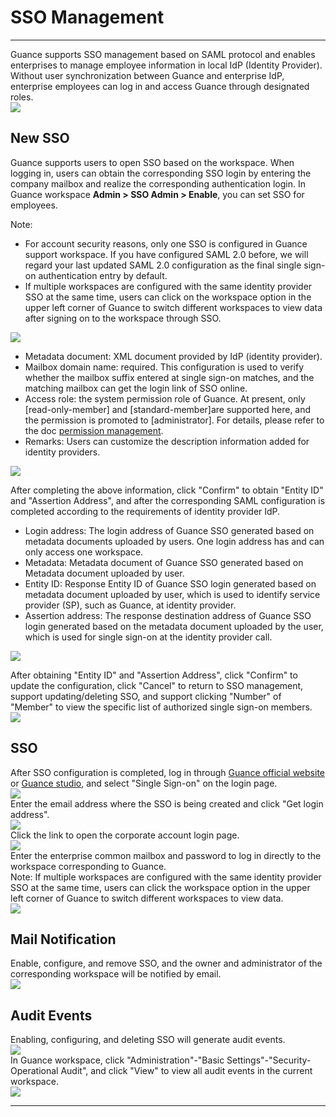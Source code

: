 # SSO Management
---

Guance supports SSO management based on SAML protocol and enables enterprises to manage employee information in local IdP (Identity Provider). Without user synchronization between Guance and enterprise IdP, enterprise employees can log in and access Guance through designated roles. <br />![](../img/SSO.png)

## New SSO

Guance supports users to open SSO based on the workspace. When logging in, users can obtain the corresponding SSO login by entering the company mailbox and realize the corresponding authentication login. In Guance workspace **Admin > SSO Admin > Enable**, you can set SSO for employees.

Note:

- For account security reasons, only one SSO is configured in Guance support workspace. If you have configured SAML 2.0 before, we will regard your last updated SAML 2.0 configuration as the final single sign-on authentication entry by default.
- If multiple workspaces are configured with the same identity provider SSO at the same time, users can click on the workspace option in the upper left corner of Guance to switch different workspaces to view data after signing on to the workspace through SSO.

![](../img/06_sso_1.png)

- Metadata document: XML document provided by IdP (identity provider).
- Mailbox domain name: required. This configuration is used to verify whether the mailbox suffix entered at single sign-on matches, and the matching mailbox can get the login link of SSO online.
- Access role: the system permission role of Guance. At present, only [read-only-member] and [standard-member]are supported here, and the permission is promoted to [administrator]. For details, please refer to the doc [permission management](../../management/access-management.md).
- Remarks: Users can customize the description information added for identity providers.

![](../img/06_sso_2.png)

After completing the above information, click "Confirm" to obtain "Entity ID" and "Assertion Address", and after the corresponding SAML configuration is completed according to the requirements of identity provider IdP.

- Login address: The login address of Guance SSO generated based on metadata documents uploaded by users. One login address has and can only access one workspace.
- Metadata: Metadata document of Guance SSO generated based on Metadata document uploaded by user.
- Entity ID: Response Entity ID of Guance SSO login generated based on metadata document uploaded by user, which is used to identify service provider (SP), such as Guance, at identity provider.
- Assertion address: The response destination address of Guance SSO login generated based on the metadata document uploaded by the user, which is used for single sign-on at the identity provider call.

![](../img/06_sso_3.png)

After obtaining "Entity ID" and "Assertion Address", click "Confirm" to update the configuration, click "Cancel" to return to SSO management, support updating/deleting SSO, and support clicking "Number" of "Member" to view the specific list of authorized single sign-on members.<br />![](../img/06_sso_4.png)

## SSO

After SSO configuration is completed, log in through [Guance official website](https://www.dataflux.cn/) or [Guance studio](https://auth.dataflux.cn/loginpsw), and select "Single Sign-on" on the login page.<br />![](../img/06_sso_5.png)<br />Enter the email address where the SSO is being created and click "Get login address".<br />![](../img/06_sso_6.png)<br />Click the link to open the corporate account login page.<br />![](../img/06_sso_7.png)<br />Enter the enterprise common mailbox and password to log in directly to the workspace corresponding to Guance.<br />Note: If multiple workspaces are configured with the same identity provider SSO at the same time, users can click the workspace option in the upper left corner of Guance to switch different workspaces to view data.<br />![](../img/06_sso_8.png)

## Mail Notification

Enable, configure, and remove SSO, and the owner and administrator of the corresponding workspace will be notified by email.<br />![](../img/06_sso_9.png)

## Audit Events

Enabling, configuring, and deleting SSO will generate audit events.<br />![](../img/06_sso_10.png)<br />In Guance workspace, click "Administration"-"Basic Settings"-"Security-Operational Audit", and click "View" to view all audit events in the current workspace.<br />![](../img/06_sso_11.png)


---

